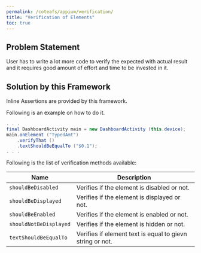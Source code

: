 ```yaml
---
permalink: /coteafs/appium/verification/
title: "Verification of Elements"
toc: true
---
```


## Problem Statement

User has to write a lot more code to verify the expected with actual result and it requires good amount of effort and time to be invested in it.

## Solution by this Framework

Inline Assertions are provided by this framework. 

Following is an example on how to do it.

```java
. . .
final DashboardActivity main = new DashboardActivity (this.device);
main.onElement ("TypedAmt")
	.verifyThat ()
	.textShouldBeEqualTo ("$0.1");
. . .
```

Following is the list of verification methods available:

Name | Description
-----|------------
`shouldBeDisabled` | Verifies if the element is disabled or not.
`shouldBeDisplayed` | Verifies if the element is displayed or not.
`shouldBeEnabled` | Verifies if the element is enabled or not.
`shouldNotBeDisplayed` | Verifies if the element is hidden or not.
`textShouldBeEqualTo` | Verifies if element text is equal to gievn string or not.
